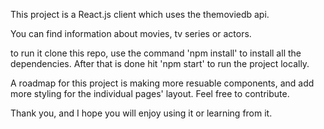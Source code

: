 This project is a React.js client which uses the themoviedb api.

You can find information about movies, tv series or actors.

to run it clone this repo, use the command 'npm install' to install all the dependencies. After that is done hit 'npm start' to run the project locally.

A roadmap for this project is making more resuable components, and add more styling for the individual pages' layout. Feel free to contribute.

Thank you, and I hope you will enjoy using it or learning from it.
